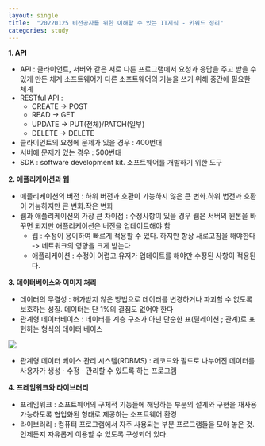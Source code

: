 ```yaml
---
layout: single
title:  "20220125 비전공자를 위한 이해할 수 있는 IT지식 - 키워드 정리"
categories: study
---
```


**1. API**
- API : 클라이언트, 서버와 같은 서로 다른 프로그램에서 요청과 응답을 주고 받을 수 있게 만든 체계
        소프트웨어가 다른 소프트웨어의 기능을 쓰기 위해 중간에 필요한 체계
- RESTful API : 
    + CREATE -> POST
    + READ -> GET
    + UPDATE -> PUT(전체)/PATCH(일부)
    + DELETE -> DELETE
- 클라이언트의 요청에 문제가 있을 경우 : 400번대
- 서버에 문제가 있는 경우 : 500번대
- SDK : software development kit. 소프트웨어를 개발하기 위한 도구

**2. 애플리케이션과 웹**
- 애플리케이션의 버전 : 하위 버전과 호환이 가능하지 않은 큰 변화.하위 법전과 호환이 가능하지만 큰 변화.작은 변화
- 웹과 애플리케이션의 가장 큰 차이점 : 수정사항이 있을 경우 웹은 서버의 원본을 바꾸면 되지만 애플리케이션은 버전을 업데이트해야 함
    + 웹 : 수정이 용이하여 빠르게 적용할 수 있다. 하지만 항상 새로고침을 해야한다 -> 네트워크의 영향을 크게 받는다
    + 애플리케이션 : 수정이 어렵고 유저가 업데이트를 해야만 수정된 사항이 적용된다. 
    
**3. 데이터베이스와 이미지 처리**
- 데이터의 무결성 : 허가받지 않은 방법으로 데이터를 변경하거나 파괴할 수 없도록 보호하는 성질. 데이터는 단 1%의 결점도 없어야 한다
- 관계형 데이터베이스 : 데이터를 계층 구조가 아닌 단순한 표(릴레이션 ; 관계)로 표현하는 형식의 데이터 베이스

![](https://i.esdrop.com/d/f/Wt5zrblYBe/hPmRCP0X2p.png)

- 관계형 데이터 베이스 관리 시스템(RDBMS) : 레코드와 필드로 나누어진 데이터를 사용자가 생성ㆍ수정ㆍ관리할 수 있도록 하는 프로그램

**4. 프레임워크와 라이브러리**
- 프레임워크 : 소프트웨어의 구체적 기능들에 해당하는 부분의 설계와 구현을 재사용 가능하도록 협업화된 형태로 제공하는 소프트웨어 환경
- 라이브러리 : 컴퓨터 프로그램에서 자주 사용되는 부분 프로그램들을 모아 놓은 것. 언제든지 자유롭게 이용할 수 있도록 구성되어 있다.


